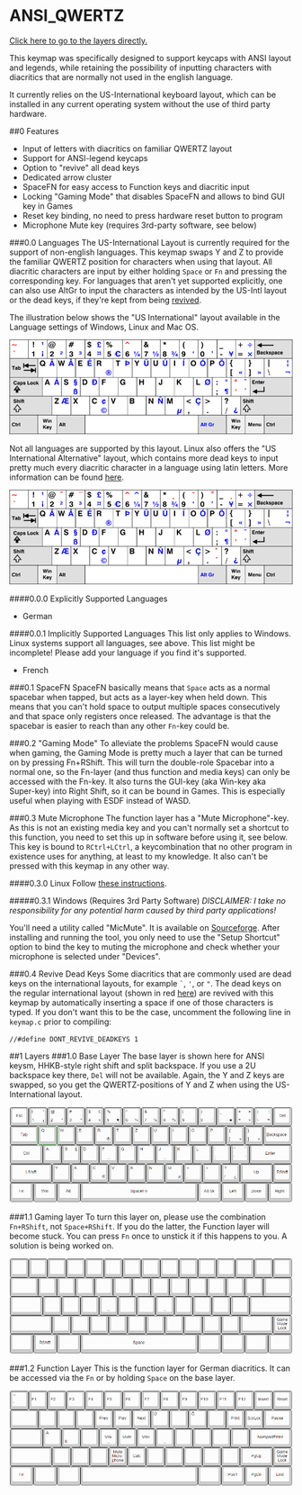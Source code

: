 # ANSI_QWERTZ

[Click here to go to the layers directly.](readme.md#1-layers)

This keymap was specifically designed to support keycaps with ANSI layout and legends, while retaining the possibility of inputting characters 
with diacritics that are normally not used in the english language.

It currently relies on the US-International keyboard layout, which can be installed in any current operating system without the use of third party hardware.

##0 Features
* Input of letters with diacritics on familiar QWERTZ layout
* Support for ANSI-legend keycaps
* Option to "revive" all dead keys
* Dedicated arrow cluster
* SpaceFN for easy access to Function keys and diacritic input
* Locking "Gaming Mode" that disables SpaceFN and allows to bind GUI key in Games
* Reset key binding, no need to press hardware reset button to program
* Microphone Mute key (requires 3rd-party software, see below)

###0.0 Languages
The US-International Layout is currently required for the support of non-english languages. This keymap swaps Y and Z to provide the familiar QWERTZ position for characters when using that layout.
All diacritic characters are input by either holding `Space` or `Fn` and pressing the corresponding key. For languages that aren't yet supported explicitly, 
one can also use AltGr to input the characters as intended by the US-Intl layout or the dead keys, if they're kept from being [revived](readme.md#04-revive-dead-keys).

The illustration below shows the "US International" layout available in the Language settings of Windows, Linux and Mac OS.

![KB_US-International](docs/KB_US-International.png)

Not all languages are supported by this layout. Linux also offers the "US International Alternative" layout, 
which contains more dead keys to input pretty much every diacritic character in a language using latin letters. More information can be found [here](http://web.archive.org/web/20160818101234/http://dry.sailingissues.com/us-international-keyboard-layout.html).

![KB_US-International-Alternative](docs/KB_US-International-Alternative.png)

####0.0.0 Explicitly Supported Languages
* German

####0.0.1 Implicitly Supported Languages
This list only applies to Windows. Linux systems support all languages, see above. This list might be incomplete! Please add your language if you find it's supported.

* French

###0.1 SpaceFN
SpaceFN basically means that `Space` acts as a normal spacebar when tapped, but acts as a layer-key when held down. 
This means that you can't hold space to output multiple spaces consecutively and that space only registers once released.
The advantage is that the spacebar is easier to reach than any other `Fn`-key could be.

###0.2 "Gaming Mode"
To alleviate the problems SpaceFN would cause when gaming, the Gaming Mode is pretty much a layer that can be turned on by pressing Fn+RShift.
This will turn the double-role Spacebar into a normal one, so the Fn-layer (and thus function and media keys) can only be accessed with the Fn-key.
It also turns the GUI-key (aka Win-key aka Super-key) into Right Shift, so it can be bound in Games. This is especially useful when playing with ESDF instead of WASD.

###0.3 Mute Microphone
The function layer has a "Mute Microphone"-key. As this is not an existing media key and you can't normally set a shortcut to this function, 
you need to set this up in software before using it, see below. This key is bound to `RCtrl+LCtrl`, a keycombination that 
no other program in existence uses for anything, at least to my knowledge. It also can't be pressed with this keymap in any other way.

####0.3.0 Linux
Follow [these instructions](http://askubuntu.com/a/13364).

#####0.3.1 Windows (Requires 3rd Party Software)
*DISCLAIMER: I take no responsibility for any potential harm caused by third party applications!*

You'll need a utility called "MicMute". It is available on [Sourceforge](https://sourceforge.net/projects/micmute/).
After installing and running the tool, you only need to use the "Setup Shortcut" option to bind the key to muting the microphone
and check whether your microphone is selected under "Devices".

###0.4 Revive Dead Keys
Some diacritics that are commonly used are dead keys on the international layouts, for example `` ` ``,  `'`, or `"`. 
The dead keys on the regular international layout (shown in red [here](readme.md#00-languages)) are revived with this keymap by automatically inserting a space if one of those characters is typed.
If you don't want this to be the case, uncomment the following line in `keymap.c` prior to compiling:
```
//#define DONT_REVIVE_DEADKEYS 1
```

##1 Layers
###1.0 Base Layer
The base layer is shown here for ANSI keysm, HHKB-style right shift and split backspace. If you use a 2U backspace key there, `Del` will not be available.
Again, the Y and Z keys are swapped, so you get the QWERTZ-positions of Y and Z when using the US-International layout.

![base_layer](docs/base_layer.PNG)

###1.1 Gaming layer
To turn this layer on, please use the combination `Fn+RShift`, not `Space+RShift`. If you do the latter, the Function layer will become stuck. You can press `Fn` once to unstick it if this happens to you. A solution is being worked on.

![gaming_layer](docs/gaming_layer.PNG)

###1.2 Function Layer
This is the function layer for German diacritics. It can be accessed via the `Fn` or by holding `Space` on the base layer.

![function_layer](docs/function_layer.PNG)




